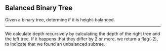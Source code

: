 ## Balanced Binary Tree

Given a binary tree, determine if it is height-balanced.

- - -

We calculate depth recursively by calculating the depth of the right tree and the left tree. If it happens that they differ by 2 or more, we return a flag(-2), to indicate that we found an unbalanced subtree.

